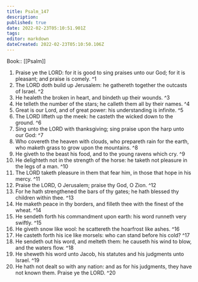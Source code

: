 ```yaml
---
title: Psalm_147
description: 
published: true
date: 2022-02-23T05:10:51.901Z
tags: 
editor: markdown
dateCreated: 2022-02-23T05:10:50.106Z
---
```


 Book:: [[Psalm]]
 1. Praise ye the LORD: for it is good to sing praises unto our God; for it is pleasant; and praise is comely. ^1
 2. The LORD doth build up Jerusalem: he gathereth together the outcasts of Israel. ^2
 3. He healeth the broken in heart, and bindeth up their wounds. ^3
 4. He telleth the number of the stars; he calleth them all by their names. ^4
 5. Great is our Lord, and of great power: his understanding is infinite. ^5
 6. The LORD lifteth up the meek: he casteth the wicked down to the ground. ^6
 7. Sing unto the LORD with thanksgiving; sing praise upon the harp unto our God: ^7
 8. Who covereth the heaven with clouds, who prepareth rain for the earth, who maketh grass to grow upon the mountains. ^8
 9. He giveth to the beast his food, and to the young ravens which cry. ^9
 10. He delighteth not in the strength of the horse: he taketh not pleasure in the legs of a man. ^10
 11. The LORD taketh pleasure in them that fear him, in those that hope in his mercy. ^11
 12. Praise the LORD, O Jerusalem; praise thy God, O Zion. ^12
 13. For he hath strengthened the bars of thy gates; he hath blessed thy children within thee. ^13
 14. He maketh peace in thy borders, and filleth thee with the finest of the wheat. ^14
 15. He sendeth forth his commandment upon earth: his word runneth very swiftly. ^15
 16. He giveth snow like wool: he scattereth the hoarfrost like ashes. ^16
 17. He casteth forth his ice like morsels: who can stand before his cold? ^17
 18. He sendeth out his word, and melteth them: he causeth his wind to blow, and the waters flow. ^18
 19. He sheweth his word unto Jacob, his statutes and his judgments unto Israel. ^19
 20. He hath not dealt so with any nation: and as for his judgments, they have not known them. Praise ye the LORD. ^20
